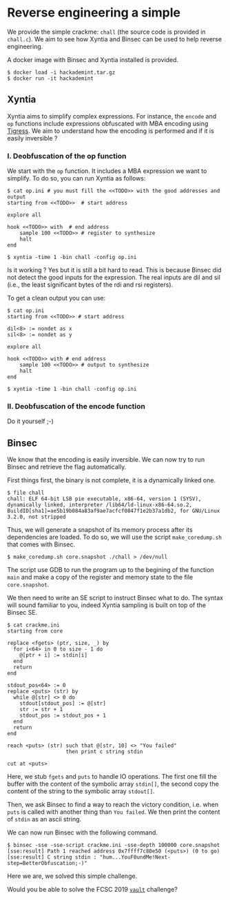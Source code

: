 # Reverse engineering a simple 

We provide the simple crackme: `chall` (the source code is provided in `chall.c`).
We aim to see how Xyntia and Binsec can be used to help reverse engineering. 

A docker image with Binsec and Xyntia installed is provided. 
```
$ docker load -i hackademint.tar.gz
$ docker run -it hackademint
```

## Xyntia

Xyntia aims to simplify complex expressions. For instance, the `encode` and `op` 
functions include expressions obfuscated with MBA encoding using [Tigress](https://tigress.wtf/).
We aim to understand how the encoding is performed and if it is easily inversible ? 

### I. Deobfuscation of the op function

We start with the `op` function. It includes a MBA expression we want to simplify. 
To do so, you can run Xyntia as follows: 
```
$ cat op.ini # you must fill the <<TODO>> with the good addresses and output
starting from <<TODO>>  # start address

explore all

hook <<TODO>> with  # end address
    sample 100 <<TODO>> # register to synthesize
    halt
end

$ xyntia -time 1 -bin chall -config op.ini 
```

Is it working ? Yes but it is still a bit hard to read. This is because Binsec did not 
detect the good inputs for the expression. The real inputs are dil and sil 
(i.e., the least significant bytes of the rdi and rsi registers). 

To get a clean output you can use:
```
$ cat op.ini
starting from <<TODO>> # start address

dil<8> := nondet as x
sil<8> := nondet as y

explore all

hook <<TODO>> with # end address 
    sample 100 <<TODO>> # output to synthesize
    halt
end

$ xyntia -time 1 -bin chall -config op.ini 
```

### II. Deobfuscation of the encode function
Do it yourself ;-)


## Binsec

We know that the encoding is easily inversible. 
We can now try to run Binsec and retrieve the flag automatically.

First things first, the binary is not complete, it is a dynamically linked one.
```console
$ file chall
chall: ELF 64-bit LSB pie executable, x86-64, version 1 (SYSV), dynamically linked, interpreter /lib64/ld-linux-x86-64.so.2, BuildID[sha1]=ae5b19b084a83af9ae7acfcf0847f1e2b37a1db2, for GNU/Linux 3.2.0, not stripped
```

Thus, we will generate a snapshot of its memory process after its dependencies are loaded.
To do so, we will use the script `make_coredump.sh` that comes with Binsec.
```console
$ make_coredump.sh core.snapshot ./chall > /dev/null
```
The script use GDB to run the program up to the begining of the function `main` and make
a copy of the register and memory state to the file `core.snapshot`.

We then need to write an SE script to instruct Binsec what to do.
The syntax will sound familiar to you, indeed Xyntia sampling is built on top of the Binsec SE.  
```console
$ cat crackme.ini
starting from core

replace <fgets> (ptr, size, _) by
  for i<64> in 0 to size - 1 do
    @[ptr + i] := stdin[i]
  end
  return
end

stdout_pos<64> := 0
replace <puts> (str) by
  while @[str] <> 0 do
    stdout[stdout_pos] := @[str]
    str := str + 1
    stdout_pos := stdout_pos + 1
  end
  return
end

reach <puts> (str) such that @[str, 10] <> "You failed"
                   then print c string stdin

cut at <puts>
```

Here, we stub `fgets` and `puts` to handle IO operations.
The first one fill the buffer with the content of the symbolic
array `stdin[]`, the second copy the content of the string
to the symbolic array `stdout[]`.

Then, we ask Binsec to find a way to reach the victory condition,
i.e. when `puts` is called with another thing than `You failed`.
We then print the content of `stdin` as an ascii string.

We can now run Binsec with the following command.
```console
$ binsec -sse -sse-script crackme.ini -sse-depth 100000 core.snapshot
[sse:result] Path 1 reached address 0x7ffff7c80e50 (<puts>) (0 to go)
[sse:result] C string stdin : "hum...YouF0undMe!Next-step=BetterObfuscation;-)"
```
Here we are, we solved this simple challenge.

Would you be able to solve the FCSC 2019 [`vault`](https://hackropole.fr/fr/challenges/reverse/fcsc2019-reverse-vault/) challenge?
